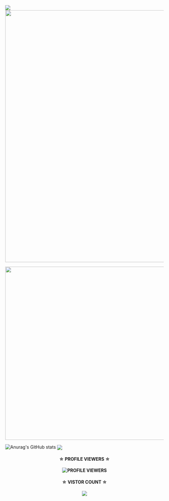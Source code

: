 <img src="https://readme-typing-svg.herokuapp.com/?lines=Hey+%F0%9F%91%8B,I%27m+this•Angga-Z☆.....;Nice+to+see+you....!&size=25"> 

<img width="800px" src="https://user-images.githubusercontent.com/116461/76165260-c6c00500-6112-11ea-9cda-0a6cb9b72e8f.gif" />

<a href="https://github.com/Bajingan-Z"><img width=550 src="https://github-profile-trophy.vercel.app/?username=Bajingan-Z&theme=dracula&no-frame=true&title=Followers,Stars,Commit,Repository,Issues"/></a>

![Anurag's GitHub stats](https://github-readme-stats.vercel.app/api?username=Bajingan-Z&show_icons=true&theme=radical)
<img align="center" src="https://github-readme-stats.anuraghazra1.vercel.app/api/top-langs/?username=Bajingan-Z&layout=compact&theme=chartreuse-dark" />

<h4 align="center">
☆ <b>PROFILE VIEWERS ☆
<h4 align="center">

![PROFILE VIEWERS](https://gpvc.arturio.dev/Bajingan-Z) 

<h4 align="center">
☆ <b>VISTOR COUNT ☆
  <h4 align="center">

  <img src="https://profile-counter.glitch.me/N1ght420/count.svg" />
